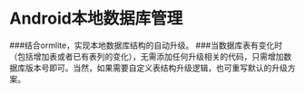 # Android本地数据库管理
###结合ormlite，实现本地数据库结构的自动升级。
###当数据库表有变化时（包括增加表或者已有表列的变化），无需添加任何升级相关的代码，只需增加数据库版本号即可。当然，如果需要自定义表结构升级逻辑，也可重写默认的升级方案。
